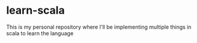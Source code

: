 # learn-scala
This is my personal repository where I'll be implementing multiple things in scala to learn the language
